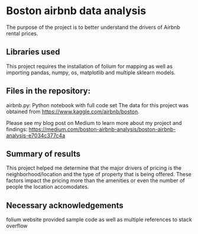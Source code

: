 # Boston airbnb data analysis

The purpose of the project is to better understand the drivers of Airbnb rental prices.

## Libraries used

This project requires the installation of folium for mapping as well as importing pandas, numpy, os, matplotlib and multiple sklearn models.

## Files in the repository:

airbnb.py: Python notebook with full code set
The data for this project was obtained from https://www.kaggle.com/airbnb/boston.

Please see my blog post on Medium to learn more about my project and findings: https://medium.com/boston-airbnb-analysis/boston-airbnb-analysis-e7034c377c4a

## Summary of results

This project helped me determine that the major drivers of pricing is the neighborhood/location and the type of property that is being offered. These factors impact the pricing more than the amenities or even the number of people the location accomodates.

## Necessary acknowledgements

folium website provided sample code as well as multiple references to stack overflow
